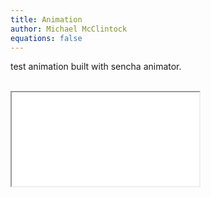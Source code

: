 ```yaml
---
title: Animation
author: Michael McClintock
equations: false
---
```


test animation built with sencha animator.

<br><iframe class="animation-size"
src="/static/test_animation/test.html"></iframe>
